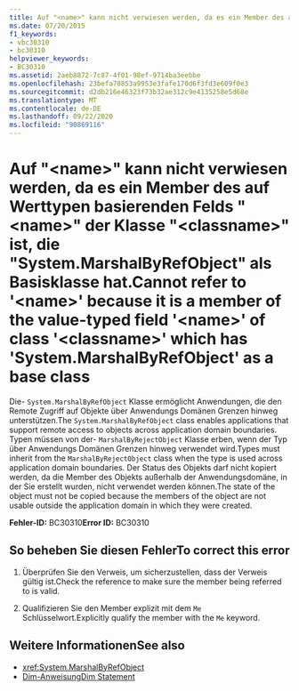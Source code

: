 ```yaml
---
title: Auf "<name>" kann nicht verwiesen werden, da es ein Member des auf Werttypen basierenden Felds "<name>" der Klasse "<classname>" ist, die "System.MarshalByRefObject" als Basisklasse hat.
ms.date: 07/20/2015
f1_keywords:
- vbc30310
- bc30310
helpviewer_keywords:
- BC30310
ms.assetid: 2aeb8872-7c87-4f01-98ef-9714ba3eebbe
ms.openlocfilehash: 23befa70853a9953e3fafe170d6f3fd3e609f0e3
ms.sourcegitcommit: d2db216e46323f73b32ae312c9e4135258e5d68e
ms.translationtype: MT
ms.contentlocale: de-DE
ms.lasthandoff: 09/22/2020
ms.locfileid: "90869116"
---
```

# <a name="cannot-refer-to-name-because-it-is-a-member-of-the-value-typed-field-name-of-class-classname-which-has-systemmarshalbyrefobject-as-a-base-class"></a><span data-ttu-id="4f0b4-102">Auf "\<name>" kann nicht verwiesen werden, da es ein Member des auf Werttypen basierenden Felds "\<name>" der Klasse "\<classname>" ist, die "System.MarshalByRefObject" als Basisklasse hat.</span><span class="sxs-lookup"><span data-stu-id="4f0b4-102">Cannot refer to '\<name>' because it is a member of the value-typed field '\<name>' of class '\<classname>' which has 'System.MarshalByRefObject' as a base class</span></span>

<span data-ttu-id="4f0b4-103">Die- `System.MarshalByRefObject` Klasse ermöglicht Anwendungen, die den Remote Zugriff auf Objekte über Anwendungs Domänen Grenzen hinweg unterstützen.</span><span class="sxs-lookup"><span data-stu-id="4f0b4-103">The `System.MarshalByRefObject` class enables applications that support remote access to objects across application domain boundaries.</span></span> <span data-ttu-id="4f0b4-104">Typen müssen von der- `MarshalByRejectObject` Klasse erben, wenn der Typ über Anwendungs Domänen Grenzen hinweg verwendet wird.</span><span class="sxs-lookup"><span data-stu-id="4f0b4-104">Types must inherit from the `MarshalByRejectObject` class when the type is used across application domain boundaries.</span></span> <span data-ttu-id="4f0b4-105">Der Status des Objekts darf nicht kopiert werden, da die Member des Objekts außerhalb der Anwendungsdomäne, in der Sie erstellt wurden, nicht verwendet werden können.</span><span class="sxs-lookup"><span data-stu-id="4f0b4-105">The state of the object must not be copied because the members of the object are not usable outside the application domain in which they were created.</span></span>  
  
 <span data-ttu-id="4f0b4-106">**Fehler-ID:** BC30310</span><span class="sxs-lookup"><span data-stu-id="4f0b4-106">**Error ID:** BC30310</span></span>  
  
## <a name="to-correct-this-error"></a><span data-ttu-id="4f0b4-107">So beheben Sie diesen Fehler</span><span class="sxs-lookup"><span data-stu-id="4f0b4-107">To correct this error</span></span>  
  
1. <span data-ttu-id="4f0b4-108">Überprüfen Sie den Verweis, um sicherzustellen, dass der Verweis gültig ist.</span><span class="sxs-lookup"><span data-stu-id="4f0b4-108">Check the reference to make sure the member being referred to is valid.</span></span>  
  
2. <span data-ttu-id="4f0b4-109">Qualifizieren Sie den Member explizit mit dem `Me` Schlüsselwort.</span><span class="sxs-lookup"><span data-stu-id="4f0b4-109">Explicitly qualify the member with the `Me` keyword.</span></span>  
  
## <a name="see-also"></a><span data-ttu-id="4f0b4-110">Weitere Informationen</span><span class="sxs-lookup"><span data-stu-id="4f0b4-110">See also</span></span>

- <xref:System.MarshalByRefObject>
- [<span data-ttu-id="4f0b4-111">Dim-Anweisung</span><span class="sxs-lookup"><span data-stu-id="4f0b4-111">Dim Statement</span></span>](../statements/dim-statement.md)
